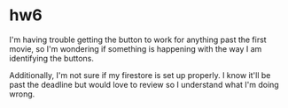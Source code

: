 # hw6

I'm having trouble getting the button to work for anything past the first movie, so I'm wondering if something is happening with the way I am identifying the buttons. 

Additionally, I'm not sure if my firestore is set up properly. I know it'll be past the deadline but would love to review so I understand what I'm doing wrong. 
